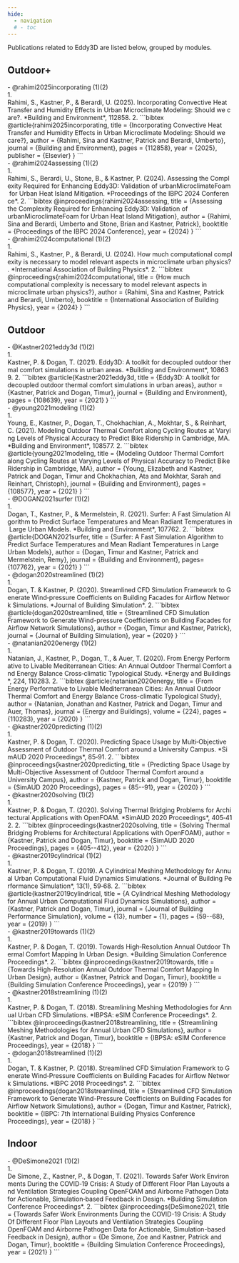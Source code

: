 ```yaml
---
hide:
  - navigation
  # - toc
---
```


Publications related to Eddy3D are listed below, grouped by modules. 

## Outdoor+

<div class="annotate" markdown>
- @rahimi2025incorporating (1)(2)
</div>
1.  Rahimi, S., Kastner, P., & Berardi, U. (2025). Incorporating Convective Heat Transfer and Humidity Effects in Urban Microclimate Modeling: Should we care?. *Building and Environment*, 112858.  
2.  
```bibtex
@article{rahimi2025incorporating,
  title     = {Incorporating Convective Heat Transfer and Humidity Effects in Urban Microclimate Modeling: Should we care?},
  author    = {Rahimi, Sina and Kastner, Patrick and Berardi, Umberto},
  journal   = {Building and Environment},
  pages     = {112858},
  year      = {2025},
  publisher = {Elsevier}
}
```

<div class="annotate" markdown>
- @rahimi2024assessing (1)(2)
</div>
1. Rahimi, S., Berardi, U., Stone, B., & Kastner, P. (2024). Assessing the Complexity Required for Enhancing Eddy3D: Validation of urbanMicroclimateFoam for Urban Heat Island Mitigation. *Proceedings of the IBPC 2024 Conference*.
2.  
```bibtex
@inproceedings{rahimi2024assessing,
  title     = {Assessing the Complexity Required for Enhancing Eddy3D: Validation of urbanMicroclimateFoam for Urban Heat Island Mitigation},
  author    = {Rahimi, Sina and Berardi, Umberto and Stone, Brian and Kastner, Patrick},
  booktitle = {Proceedings of the IBPC 2024 Conference},
  year      = {2024}
}  
```

<div class="annotate" markdown>
- @rahimi2024computational (1)(2)
</div>
1. Rahimi, S., Kastner, P., & Berardi, U. (2024). How much computational complexity is necessary to model relevant aspects in microclimate urban physics?. *International Association of Building Physics*.
2.  
```bibtex
@inproceedings{rahimi2024computational,
  title     = {How much computational complexity is necessary to model relevant aspects in microclimate urban physics?},
  author    = {Rahimi, Sina and Kastner, Patrick and Berardi, Umberto},
  booktitle = {International Association of Building Physics},
  year      = {2024}
}
```

## Outdoor

<div class="annotate" markdown>
- @Kastner2021eddy3d (1)(2)
</div>
1. Kastner, P. & Dogan, T. (2021). Eddy3D: A toolkit for decoupled outdoor thermal comfort simulations in urban areas. *Building and Environment*, 108639.
2.  
```bibtex
@article{Kastner2021eddy3d,
  title   = {Eddy3D: A toolkit for decoupled outdoor thermal comfort simulations in urban areas},
  author  = {Kastner, Patrick and Dogan, Timur},
  journal = {Building and Environment},
  pages   = {108639},
  year    = {2021}
}
```

<div class="annotate" markdown>
- @young2021modeling (1)(2)
</div>
1. Young, E., Kastner, P., Dogan, T., Chokhachian, A., Mokhtar, S., & Reinhart, C. (2021). Modeling Outdoor Thermal Comfort along Cycling Routes at Varying Levels of Physical Accuracy to Predict Bike Ridership in Cambridge, MA. *Building and Environment*, 108577. 
2.  
```bibtex
@article{young2021modeling,
  title   = {Modeling Outdoor Thermal Comfort along Cycling Routes at Varying Levels of Physical Accuracy to Predict Bike Ridership in Cambridge, MA},
  author  = {Young, Elizabeth and Kastner, Patrick and Dogan, Timur and Chokhachian, Ata and Mokhtar, Sarah and Reinhart, Christoph},
  journal = {Building and Environment},
  pages   = {108577},
  year    = {2021}
} 
```

<div class="annotate" markdown>
- @DOGAN2021surfer (1)(2)
</div>
1. Dogan, T., Kastner, P., & Mermelstein, R. (2021). Surfer: A Fast Simulation Algorithm to Predict Surface Temperatures and Mean Radiant Temperatures in Large Urban Models. *Building and Environment*, 107762. 
2.  
```bibtex
@article{DOGAN2021surfer,
  title   = {Surfer: A Fast Simulation Algorithm to Predict Surface Temperatures and Mean Radiant Temperatures in Large Urban Models},
  author  = {Dogan, Timur and Kastner, Patrick and Mermelstein, Remy},
  journal = {Building and Environment},
  pages= {107762},
  year    = {2021}
} 
```

<div class="annotate" markdown>
- @dogan2020streamlined (1)(2)
</div>
1. Dogan, T. & Kastner, P. (2020). Streamlined CFD Simulation Framework to Generate Wind‑pressure Coefficients on Building Facades for Airflow Network Simulations. *Journal of Building Simulation*. 
2.  
```bibtex
@article{dogan2020streamlined,
  title   = {Streamlined CFD Simulation Framework to Generate Wind-pressure Coefficients on Building Facades for Airflow Network Simulations},
  author  = {Dogan, Timur and Kastner, Patrick},
  journal = {Journal of Building Simulation},
  year    = {2020}
} 
```

<div class="annotate" markdown>
- @natanian2020energy (1)(2)
</div>
1. Natanian, J., Kastner, P., Dogan, T., & Auer, T. (2020). From Energy Performative to Livable Mediterranean Cities: An Annual Outdoor Thermal Comfort and Energy Balance Cross‑climatic Typological Study. *Energy and Buildings*, 224, 110283. 
2.  
```bibtex
@article{natanian2020energy,
  title   = {From Energy Performative to Livable Mediterranean Cities: An Annual Outdoor Thermal Comfort and Energy Balance Cross-climatic Typological Study},
  author  = {Natanian, Jonathan and Kastner, Patrick and Dogan, Timur and Auer, Thomas},
  journal = {Energy and Buildings},
  volume  = {224},
  pages   = {110283},
  year    = {2020}
} 
```

<div class="annotate" markdown>
- @kastner2020predicting (1)(2)
</div>
1. Kastner, P. & Dogan, T. (2020). Predicting Space Usage by Multi‑Objective Assessment of Outdoor Thermal Comfort around a University Campus. *SimAUD 2020 Proceedings*, 85‑91. 
2.  
```bibtex
@inproceedings{kastner2020predicting,
  title     = {Predicting Space Usage by Multi-Objective Assessment of Outdoor Thermal Comfort around a University Campus},
  author    = {Kastner, Patrick and Dogan, Timur},
  booktitle = {SimAUD 2020 Proceedings},
  pages     = {85--91},
  year      = {2020}
} 
```

<div class="annotate" markdown>
- @kastner2020solving (1)(2)
</div>
1. Kastner, P. & Dogan, T. (2020). Solving Thermal Bridging Problems for Architectural Applications with OpenFOAM. *SimAUD 2020 Proceedings*, 405‑412. 
2.  
```bibtex
@inproceedings{kastner2020solving,
  title     = {Solving Thermal Bridging Problems for Architectural Applications with OpenFOAM},
  author    = {Kastner, Patrick and Dogan, Timur},
  booktitle = {SimAUD 2020 Proceedings},
  pages     = {405--412},
  year      = {2020}
}
```

<div class="annotate" markdown>
- @kastner2019cylindrical (1)(2)
</div>
1. Kastner, P. & Dogan, T. (2019). A Cylindrical Meshing Methodology for Annual Urban Computational Fluid Dynamics Simulations. *Journal of Building Performance Simulation*, 13(1), 59‑68. 
2.   
```bibtex
@article{kastner2019cylindrical,
  title   = {A Cylindrical Meshing Methodology for Annual Urban Computational Fluid Dynamics Simulations},
  author  = {Kastner, Patrick and Dogan, Timur},
  journal = {Journal of Building Performance Simulation},
  volume  = {13},
  number  = {1},
  pages   = {59--68},
  year    = {2019}
} ```

<div class="annotate" markdown>
- @kastner2019towards (1)(2)
</div>
1. Kastner, P. & Dogan, T. (2019). Towards High‑Resolution Annual Outdoor Thermal Comfort Mapping In Urban Design. *Building Simulation Conference Proceedings*. 
2.  
```bibtex
@inproceedings{kastner2019towards,
  title     = {Towards High-Resolution Annual Outdoor Thermal Comfort Mapping In Urban Design},
  author    = {Kastner, Patrick and Dogan, Timur},
  booktitle = {Building Simulation Conference Proceedings},
  year      = {2019}
} 
```

<div class="annotate" markdown>
- @kastner2018streamlining (1)(2)
</div>
1. Kastner, P. & Dogan, T. (2018). Streamlining Meshing Methodologies for Annual Urban CFD Simulations. *IBPSA: eSIM Conference Proceedings*. 
2.   
```bibtex
@inproceedings{kastner2018streamlining,
  title     = {Streamlining Meshing Methodologies for Annual Urban CFD Simulations},
  author    = {Kastner, Patrick and Dogan, Timur},
  booktitle = {IBPSA: eSIM Conference Proceedings},
  year      = {2018}
} 
```

<div class="annotate" markdown>
- @dogan2018streamlined (1)(2)
</div>
1. Dogan, T. & Kastner, P. (2018). Streamlined CFD Simulation Framework to Generate Wind‑Pressure Coefficients on Building Facades for Airflow Network Simulations. *IBPC 2018 Proceedings*. 
2.    
```bibtex
@inproceedings{dogan2018streamlined,
  title     = {Streamlined CFD Simulation Framework to Generate Wind-Pressure Coefficients on Building Facades for Airflow Network Simulations},
  author    = {Dogan, Timur and Kastner, Patrick},
  booktitle = {IBPC: 7th International Building Physics Conference Proceedings},
  year      = {2018}
} 
```

## Indoor

<div class="annotate" markdown>
- @DeSimone2021 (1)(2)
</div>
1. De Simone, Z., Kastner, P., & Dogan, T. (2021). Towards Safer Work Environments During the COVID‑19 Crisis: A Study of Different Floor Plan Layouts and Ventilation Strategies Coupling OpenFOAM and Airborne Pathogen Data for Actionable, Simulation‑based Feedback in Design. *Building Simulation Conference Proceedings*.
2.  
```bibtex
@inproceedings{DeSimone2021,
  title     = {Towards Safer Work Environments During the COVID-19 Crisis: A Study Of Different Floor Plan Layouts and Ventilation Strategies Coupling OpenFOAM and Airborne Pathogen Data for Actionable, Simulation-based Feedback in Design},
  author    = {De Simone, Zoe and Kastner, Patrick and Dogan, Timur},
  booktitle = {Building Simulation Conference Proceedings},
  year      = {2021}
}
```
